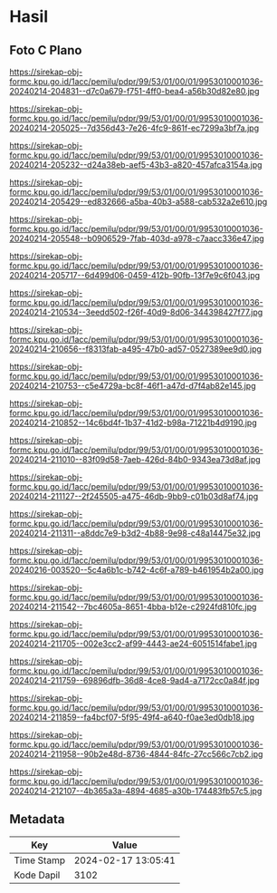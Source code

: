# Hasil

## Foto C Plano

https://sirekap-obj-formc.kpu.go.id/1acc/pemilu/pdpr/99/53/01/00/01/9953010001036-20240214-204831--d7c0a679-f751-4ff0-bea4-a56b30d82e80.jpg

https://sirekap-obj-formc.kpu.go.id/1acc/pemilu/pdpr/99/53/01/00/01/9953010001036-20240214-205025--7d356d43-7e26-4fc9-861f-ec7299a3bf7a.jpg

https://sirekap-obj-formc.kpu.go.id/1acc/pemilu/pdpr/99/53/01/00/01/9953010001036-20240214-205232--d24a38eb-aef5-43b3-a820-457afca3154a.jpg

https://sirekap-obj-formc.kpu.go.id/1acc/pemilu/pdpr/99/53/01/00/01/9953010001036-20240214-205429--ed832666-a5ba-40b3-a588-cab532a2e610.jpg

https://sirekap-obj-formc.kpu.go.id/1acc/pemilu/pdpr/99/53/01/00/01/9953010001036-20240214-205548--b0906529-7fab-403d-a978-c7aacc336e47.jpg

https://sirekap-obj-formc.kpu.go.id/1acc/pemilu/pdpr/99/53/01/00/01/9953010001036-20240214-205717--6d499d06-0459-412b-90fb-13f7e9c6f043.jpg

https://sirekap-obj-formc.kpu.go.id/1acc/pemilu/pdpr/99/53/01/00/01/9953010001036-20240214-210534--3eedd502-f26f-40d9-8d06-344398427f77.jpg

https://sirekap-obj-formc.kpu.go.id/1acc/pemilu/pdpr/99/53/01/00/01/9953010001036-20240214-210656--f8313fab-a495-47b0-ad57-0527389ee9d0.jpg

https://sirekap-obj-formc.kpu.go.id/1acc/pemilu/pdpr/99/53/01/00/01/9953010001036-20240214-210753--c5e4729a-bc8f-46f1-a47d-d7f4ab82e145.jpg

https://sirekap-obj-formc.kpu.go.id/1acc/pemilu/pdpr/99/53/01/00/01/9953010001036-20240214-210852--14c6bd4f-1b37-41d2-b98a-71221b4d9190.jpg

https://sirekap-obj-formc.kpu.go.id/1acc/pemilu/pdpr/99/53/01/00/01/9953010001036-20240214-211010--83f09d58-7aeb-426d-84b0-9343ea73d8af.jpg

https://sirekap-obj-formc.kpu.go.id/1acc/pemilu/pdpr/99/53/01/00/01/9953010001036-20240214-211127--2f245505-a475-46db-9bb9-c01b03d8af74.jpg

https://sirekap-obj-formc.kpu.go.id/1acc/pemilu/pdpr/99/53/01/00/01/9953010001036-20240214-211311--a8ddc7e9-b3d2-4b88-9e98-c48a14475e32.jpg

https://sirekap-obj-formc.kpu.go.id/1acc/pemilu/pdpr/99/53/01/00/01/9953010001036-20240216-003520--5c4a6b1c-b742-4c6f-a789-b461954b2a00.jpg

https://sirekap-obj-formc.kpu.go.id/1acc/pemilu/pdpr/99/53/01/00/01/9953010001036-20240214-211542--7bc4605a-8651-4bba-b12e-c2924fd810fc.jpg

https://sirekap-obj-formc.kpu.go.id/1acc/pemilu/pdpr/99/53/01/00/01/9953010001036-20240214-211705--002e3cc2-af99-4443-ae24-6051514fabe1.jpg

https://sirekap-obj-formc.kpu.go.id/1acc/pemilu/pdpr/99/53/01/00/01/9953010001036-20240214-211759--69896dfb-36d8-4ce8-9ad4-a7172cc0a84f.jpg

https://sirekap-obj-formc.kpu.go.id/1acc/pemilu/pdpr/99/53/01/00/01/9953010001036-20240214-211859--fa4bcf07-5f95-49f4-a640-f0ae3ed0db18.jpg

https://sirekap-obj-formc.kpu.go.id/1acc/pemilu/pdpr/99/53/01/00/01/9953010001036-20240214-211958--90b2e48d-8736-4844-84fc-27cc566c7cb2.jpg

https://sirekap-obj-formc.kpu.go.id/1acc/pemilu/pdpr/99/53/01/00/01/9953010001036-20240214-212107--4b365a3a-4894-4685-a30b-174483fb57c5.jpg


## Metadata

| Key        | Value               |
| ---------- | ------------------- |
| Time Stamp | 2024-02-17 13:05:41 |
| Kode Dapil | 3102                |



